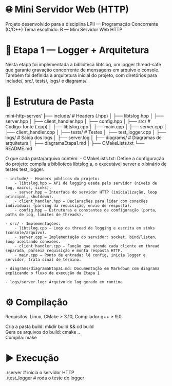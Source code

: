 # 🌐 Mini Servidor Web (HTTP)

Projeto desenvolvido para a disciplina LPII — Programação Concorrente (C/C++)
Tema escolhido: B — Mini Servidor Web HTTP

# 📌 Etapa 1 — Logger + Arquitetura
Nesta etapa foi implementada a biblioteca libtslog, um logger thread-safe que garante gravação concorrente de mensagens em arquivo e console.
Também foi definida a arquitetura inicial do projeto, com diretórios para include/, src/, tests/, logs/ e diagrams/.

# 📂 Estrutura de Pasta

mini-http-server/
├── include/             # Headers (.hpp)
│   ├── libtslog.hpp
│   ├── server.hpp
│   ├── client_handler.hpp
│   ├── config.hpp
│
├── src/                 # Código-fonte (.cpp)
│   ├── libtslog.cpp
│   ├── main.cpp
│   ├── server.cpp
│   ├── client_handler.cpp
│
├── tests/               # Testes
│   ├── test_logger.cpp
│
├── logs/                # Saída dos logs
│   ├── server.log
│
├── diagrams/            # Diagramas de arquitetura
│   ├── diagramaEtapa1.md
│
├── CMakeLists.txt
└── README.md

O que cada pasta/arquivo contém:
    - CMakeLists.txt: Define a configuração do projeto: compila a biblioteca libtslog.a, o executável server e o binário de testes test_logger.
    
    - include/ - Headers públicos do projeto:
        - libtslog.hpp — API de logging usada pelo servidor (níveis de log, macros, sinks).
        - server.hpp — Interface do servidor HTTP (inicialização, loop principal, shutdown).
        - client_handler.hpp — Declarações para lidar com conexões individuais (parsing da requisição, envio de resposta).
        - config.hpp — Estruturas e constantes de configuração (porta, paths de log, limites de threads).
    
    - src/ - Implementações: 
        - libtslog.cpp — Loop da thread de logging e escrita em sinks (console/arquivo). 
        - server.cpp — Implementação do servidor: socket, bind/listen, loop aceitando conexões.
        - client_handler.cpp — Função que atende cada cliente em thread separada, parseia requisição e monta resposta HTTP.
        - main.cpp — Ponto de entrada: lê config, inicia logger e servidor, trata sinal de término.
    
    - diagrams/diagramaEtapa1.md: Documentação em Markdown com diagrama explicando o fluxo de execução da Etapa 1

    - logs/server.log: Arquivo de log gerado em runtime


# ⚙️ Compilação 
Requisitos: Linux, CMake ≥ 3.10, Compilador g++ ≥ 9.0

Cria a pasta build: mkdir build && cd build<br>
Gera os arquivos do build: cmake ..<br>
Compila: make 

# ▶️ Execução
./server           # inicia o servidor HTTP<br>
./test_logger      # roda o teste do logger


